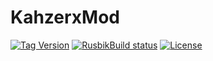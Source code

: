 # KahzerxMod

[![Tag Version](https://img.shields.io/github/v/tag/otakucraft/KahzerxMod.svg)](https://github.com/otakucraft/KahzerxMod/releases)
[![RusbikBuild status](https://github.com/otakucraft/KahzerxMod/actions/workflows/build.yml/badge.svg)](https://github.com/otakucraft/KahzerxMod/actions/workflows/build.yml)
[![License](https://img.shields.io/github/license/otakucraft/KahzerxMod.svg)](https://opensource.org/licenses/MIT)
